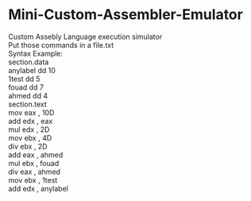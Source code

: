 # Mini-Custom-Assembler-Emulator
Custom Assebly Language execution simulator
<br/>
Put those commands in a file.txt
<br/>
Syntax Example:
<br/>
section.data
<br/>
anylabel dd 10
<br/>
1test dd 5
<br/>
fouad dd 7
<br/>
ahmed dd 4
<br/>
section.text
<br/>
mov eax , 10D
<br/>
add edx , eax
<br/>
mul edx , 2D
<br/>
mov ebx , 4D
<br/>
div ebx , 2D
<br/>
add eax , ahmed
<br/>
mul ebx , fouad
<br/>
div eax , ahmed
<br/>
mov ebx , 1test
<br/>
add edx , anylabel

